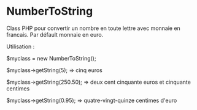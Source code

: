 # NumberToString
Class PHP pour convertir un nombre en toute lettre avec monnaie en francais.
Par défault monnaie en euro.


Utilisation :

$myclass = new NumberToString();

$myclass->getString(5);
=> cinq euros

$myclass->getString(250.50);
=> deux cent cinquante euros et cinquante centimes

$myclass->getString(0.95);
=> quatre-vingt-quinze centimes d'euro
